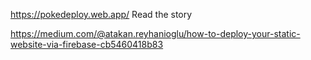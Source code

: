 https://pokedeploy.web.app/
Read the story

https://medium.com/@atakan.reyhanioglu/how-to-deploy-your-static-website-via-firebase-cb5460418b83
